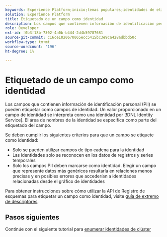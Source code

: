 ```yaml
---
keywords: Experience Platform;inicio;temas populares;identidades de etiqueta
solution: Experience Platform
title: Etiquetado de un campo como identidad
description: Los campos que contienen información de identificación personal (PII) se pueden etiquetar como campos de identidad. El servicio de identidad interpreta un valor proporcionado en un campo de identidad como una identidad. El área de nombres de la identidad se especifica como parte del etiquetado del campo.
role: Developer
exl-id: f0b3f18b-7302-4a0b-b444-2d4b59787681
source-git-commit: c16ce1020670065ecc5415bc3e9ca428adbbd50c
workflow-type: tm+mt
source-wordcount: '196'
ht-degree: 1%

---
```


# Etiquetado de un campo como identidad

Los campos que contienen información de identificación personal (PII) se pueden etiquetar como campos de identidad. Un valor proporcionado en un campo de identidad se interpreta como una identidad por [!DNL Identity Service]. El área de nombres de la identidad se especifica como parte del etiquetado del campo.

Se deben cumplir los siguientes criterios para que un campo se etiquete como identidad:

- Solo se pueden utilizar campos de tipo cadena para la identidad
- Las identidades solo se reconocen en los datos de registros y series temporales
- Solo los campos PII deben marcarse como identidad. Elegir un campo que represente datos más genéricos resultaría en relaciones menos precisas y en posibles errores que accederían a identidades relacionadas desde el gráfico de identidades

Para obtener instrucciones sobre cómo utilizar la API de Registro de esquemas para etiquetar un campo como identidad, visite [guía de extremo de descriptores](../../xdm/api/descriptors.md#create).

## Pasos siguientes

Continúe con el siguiente tutorial para [enumerar identidades de clúster](./list-cluster-identites.md)
